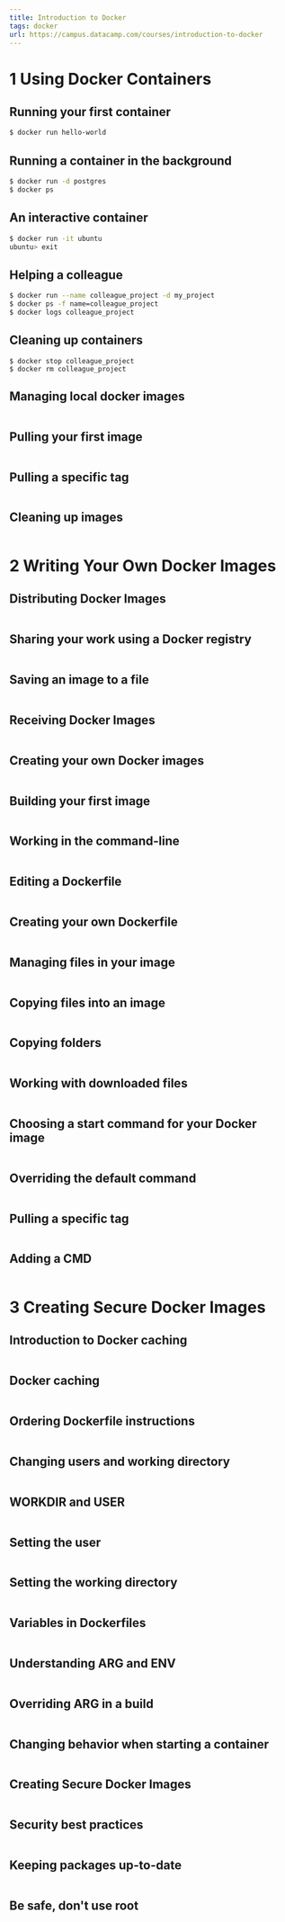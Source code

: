 ```yaml
---
title: Introduction to Docker
tags: docker
url: https://campus.datacamp.com/courses/introduction-to-docker
---
```


# 1 Using Docker Containers
## Running your first container
```sh
$ docker run hello-world
```

## Running a container in the background
```sh
$ docker run -d postgres
$ docker ps
```

## An interactive container
```sh
$ docker run -it ubuntu
ubuntu> exit
```

## Helping a colleague
```sh
$ docker run --name colleague_project -d my_project
$ docker ps -f name=colleague_project
$ docker logs colleague_project
```

## Cleaning up containers
```
$ docker stop colleague_project
$ docker rm colleague_project
```

## Managing local docker images
```

```

## Pulling your first image
```

```

## Pulling a specific tag
```

```

## Cleaning up images
```

```





# 2 Writing Your Own Docker Images
## Distributing Docker Images
```

```

## Sharing your work using a Docker registry
```

```

## Saving an image to a file
```

```

## Receiving Docker Images
```

```

## Creating your own Docker images
```

```

## Building your first image
```

```

## Working in the command-line
```

```

## Editing a Dockerfile
```

```

## Creating your own Dockerfile
```

```

## Managing files in your image
```

```

## Copying files into an image
```

```

## Copying folders
```

```

## Working with downloaded files
```

```

## Choosing a start command for your Docker image
```

```

## Overriding the default command
```

```

## Pulling a specific tag
```

```

## Adding a CMD
```

```





# 3 Creating Secure Docker Images
## Introduction to Docker caching
```

```

## Docker caching
```

```

## Ordering Dockerfile instructions
```

```

## Changing users and working directory
```

```

## WORKDIR and USER
```

```

## Setting the user
```

```

## Setting the working directory
```

```

## Variables in Dockerfiles
```

```

## Understanding ARG and ENV
```

```

## Overriding ARG in a build
```

```

## Changing behavior when starting a container
```

```

## Creating Secure Docker Images
```

```

## Security best practices
```

```

## Keeping packages up-to-date
```

```

## Be safe, don't use root
```

```

